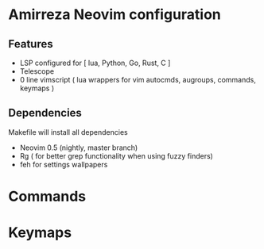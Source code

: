 # Amirreza Neovim configuration

## Features
- LSP configured for [ lua, Python, Go, Rust, C ]
- Telescope
- 0 line vimscript ( lua wrappers for vim autocmds, augroups, commands, keymaps )

## Dependencies
Makefile will install all dependencies
- Neovim 0.5 (nightly, master branch)
- Rg ( for better grep functionality when using fuzzy finders)
- feh for settings wallpapers


# Commands

# Keymaps
